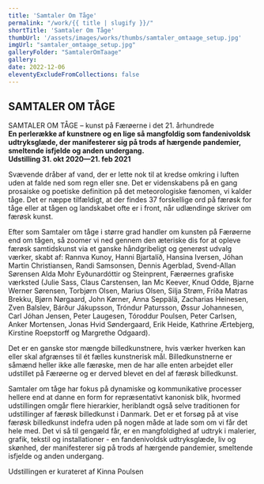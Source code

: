 ```yaml
---
title: 'Samtaler Om Tåge'
permalink: "/work/{{ title | slugify }}/"
shortTitle: 'Samtaler Om Tåge'
thumbUrl: '/assets/images/works/thumbs/samtaler_omtaage_setup.jpg'
imgUrl: "samtaler_omtaage_setup.jpg"
galleryFolder: "SamtalerOmTaage"
gallery:
date: 2022-12-06
eleventyExcludeFromCollections: false
---
```



<div class="Txt">
  <h2>SAMTALER OM TÅGE</h2>
  <p>SAMTALER OM TÅGE – kunst på Færøerne i det 21. århundrede<br><strong>En perlerække af kunstnere og en lige så mangfoldig som fandenivoldsk udtryksglæde, der manifesterer sig på trods af hærgende pandemier, smeltende isfjelde og anden undergang.<br>
  Udstilling 31. okt 2020—21. feb 2021</strong></p>
  <p>Svævende dråber af vand, der er lette nok til at kredse omkring i luften uden at falde ned som regn eller sne. Det er videnskabens på en gang prosaiske og poetiske definition på det meteorologiske fænomen, vi kalder tåge. Det er næppe tilfældigt, at der findes 37 forskellige ord på færøsk for tåge eller at tågen og landskabet ofte er i front, når udlændinge skriver om færøsk kunst.</p>
  <p>Efter som Samtaler om tåge i større grad handler om kunsten på Færøerne end om tågen, så zoomer vi ned gennem den æteriske dis for at opleve færøsk samtidskunst via et ganske håndgribeligt og generøst udvalg værker, skabt af: Rannva Kunoy, Hanni Bjartalíð, Hansina Iversen, Jóhan Martin Christiansen, Randi Samsonsen, Dennis Agerblad, Svend-Allan Sørensen Alda Mohr Eyðunardóttir og Steinprent, Færøernes grafiske værksted (Julie Sass, Claus Carstensen, Ian Mc Keever, Knud Odde, Bjarne Werner Sørensen, Torbjørn Olsen, Marius Olsen, Silja Strøm, Fríða Matras Brekku, Bjørn Nørgaard, John Kørner, Anna Seppälä, Zacharias Heinesen, Zven Balslev, Bárður Jákupsson, Tróndur Patursson, Øssur Johannesen, Carl Jóhan Jensen, Peter Laugesen, Tóroddur Poulsen, Peter Carlsen, Anker Mortensen, Jonas Hvid Søndergaard, Erik Heide, Kathrine Ærtebjerg, Kirstine Roepstorff og Margrethe Odgaard).</p>
  <p>Det er en ganske stor mængde billedkunstnere, hvis værker hverken kan eller skal afgrænses til ét fælles kunstnerisk mål. Billedkunstnerne er såmænd heller ikke alle færøske, men de har alle enten arbejdet eller udstillet på Færøerne og er derved blevet en del af færøsk billedkunst.</p>
  <p>Samtaler om tåge har fokus på dynamiske og kommunikative processer hellere end at danne en form for repræsentativt kanonisk blik, hvormed udstillingen omgår flere hierarkier, heriblandt også selve traditionen for udstillinger af færøsk billedkunst i Danmark. Det er et forsøg på at vise færøsk billedkunst indefra uden på nogen måde at lade som om vi får det hele med. Det vi så til gengæld får, er en mangfoldighed af udtryk i malerier, grafik, tekstil og installationer - en fandenivoldsk udtryksglæde, liv og skønhed, der manifesterer sig på trods af hærgende pandemier, smeltende isfjelde og anden undergang.</p>
  <p>Udstillingen er kurateret af Kinna Poulsen</p>
</div>